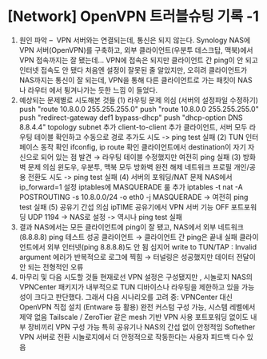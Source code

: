# [Network] OpenVPN 트러블슈팅 기록 -1

1. 원인 파악 –  VPN 서버와는 연결되는데, 통신은 되지 않는다.
Synology NAS에 VPN 서버(OpenVPN)를 구축하고,
외부 클라이언트(우분투 데스크탑, 맥북)에서 VPN 접속까지는 잘 됐는데…
VPN에 접속은 되지만
클라이언트 간 ping이 안 되고
인터넷 접속도 안 됐다
처음엔 설정이 잘못된 줄 알았지만, 오히려 클라이언트가 NAS까지는 통신이 잘 되는데,
VPN을 통해
다른 클라이언트로 가는 패킷이 NAS 나 라우터 에서 튕겨나가는 듯한 느낌
이 들었다.
2. 예상되는 문제별로 시도해본 것들
(1) 라우팅 문제 의심 (서버의 설정파일 수정하기)
push "route 10.8.0.0 255.255.255.0"
push "route 10.8.0.0 255.255.255.0"
push "redirect-gateway def1 bypass-dhcp"
push "dhcp-option DNS 8.8.4.4"
topology subnet 추가
client-to-client 추가
클라이언트, 서버 모두 라우팅 테이블 확인하고 수동으로 경로 추가도 시도
-> ping test 실패
(2) TUN 인터페이스 동작 확인
ifconfig, ip route 확인
클라이언트에서 destination이 자기 자신으로 되어 있는 점 발견
→ 라우팅 테이블 수정했지만 여전히 ping 실패
(3) 방화벽 문제 의심
윈도우, 우분투, 맥북 모두 방화벽 완전 해제
네트워크 프로필 개인/공용 전환도 시도
-> ping test 실패
(4) 서버의 포워딩/NAT 문제
NAS에서 ip_forward=1 설정
iptables에 MASQUERADE 룰 추가
iptables -t nat -A POSTROUTING -s 10.8.0.0/24 -o eth0 -j MASQUERADE
-> 여전히 ping test 실패
(5) 공유기 간섭 의심
ipTIME 공유기에서 VPN 서버 기능 OFF
포트포워딩 UDP 1194 → NAS로 설정
-> 역시나 ping test 실패
3. 결과
NAS에서는 모든 클라이언트에 ping이 잘 됐고,
NAS에서 외부 네트워크(8.8.8.8) ping 테스트 성공
클라이언트 → 클라이언트 간 ping은 끝내 실패
클라이언트에서 외부 인터넷(ping 8.8.8.8)도 안 됨
심지어 write to TUN/TAP : Invalid argument 에러가 반복적으로 로그에 찍힘
→ 터널링은 성공했지만 데이터 전달이 안 되는 전형적인 오류
4. 마무리 및 다음 시도할 것들
현재로선
VPN 설정은 구성됐지만
,
시놀로지 NAS의 VPNCenter 패키지가 내부적으로 TUN 디바이스나 라우팅을 제한하고 있을 가능성이 크다고 판단했다.
그래서 다음 시나리오를 고려 중:
VPNCenter 대신 OpenVPN 직접 설치 (Entware 등 활용)
완전 커스텀 구성 가능, 시스템 레벨에서 제약 없음
Tailscale / ZeroTier 같은 mesh 기반 VPN 사용
포트포워딩 없이도 내부 장비끼리 VPN 구성 가능
특히 공유기나 NAS의 간섭 없이 안정적임
Softether VPN 서버로 전환
시놀로지에서 더 안정적으로 작동한다는 사용자 피드백 다수 있음